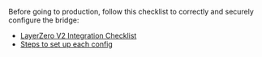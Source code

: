 
<!-- TODO -->
Before going to production, follow this checklist to correctly and securely configure the bridge:
* [LayerZero V2 Integration Checklist](https://docs.layerzero.network/v2/developers/evm/technical-reference/integration-checklist)
* [Steps to set up each config](https://docs.layerzero.network/v2/developers/evm/configuration/dvn-executor-config#getting-the-default-config)




